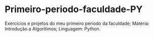 # Primeiro-periodo-faculdade-PY
 Exercicios e projetos do meu primeiro periodo da faculdade; Matéria: Introdução a Algoritimos; Linguagem: Python.
